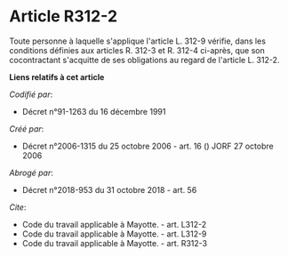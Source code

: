 # Article R312-2

Toute personne à laquelle s'applique l'article L. 312-9 vérifie, dans les conditions définies aux articles R. 312-3 et R.
312-4 ci-après, que son cocontractant s'acquitte de ses obligations au regard de l'article L. 312-2.

**Liens relatifs à cet article**

_Codifié par_:

  - Décret n°91-1263 du 16 décembre 1991

_Créé par_:

  - Décret n°2006-1315 du 25 octobre 2006 - art. 16 () JORF 27 octobre 2006

_Abrogé par_:

  - Décret n°2018-953 du 31 octobre 2018 - art. 56

_Cite_:

  - Code du travail applicable à Mayotte. - art. L312-2
  - Code du travail applicable à Mayotte. - art. L312-9
  - Code du travail applicable à Mayotte. - art. R312-3
